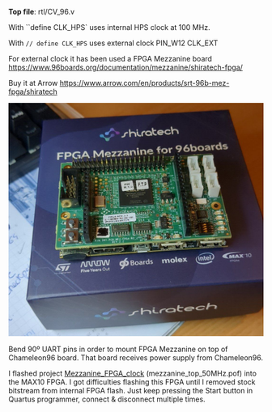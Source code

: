 

**Top file**: rtl/CV_96.v

With ``define CLK_HPS`  uses internal HPS clock at 100 MHz.

With  `// define CLK_HPS`  uses external clock PIN_W12  CLK_EXT

For external clock it has been used a FPGA Mezzanine board https://www.96boards.org/documentation/mezzanine/shiratech-fpga/

Buy it at Arrow  https://www.arrow.com/en/products/srt-96b-mez-fpga/shiratech

![FPGA_Mezzanine](FPGA_Mezzanine.jpg)



Bend 90º UART pins in order to mount FPGA Mezzanine on top of Chameleon96 board. That board receives power supply from Chameleon96.

I flashed project [Mezzanine_FPGA_clock](Mezzanine_FPGA_clock) (mezzanine_top_50MHz.pof) into the MAX10 FPGA.  I got difficulties flashing this FPGA until I removed stock bitstream from internal FPGA flash.  Just keep pressing the Start button in Quartus programmer, connect & disconnect multiple times.

